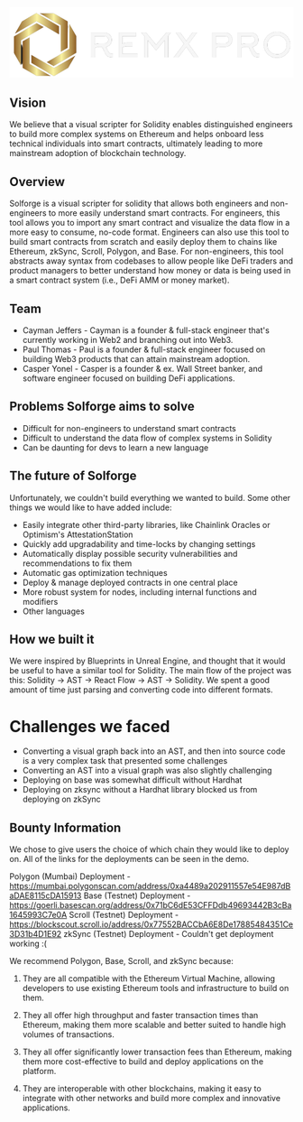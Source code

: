 ![Logo](./public/remx.png)

## Vision

We believe that a visual scripter for Solidity enables distinguished engineers to build more complex systems on Ethereum and helps onboard less technical individuals into smart contracts, ultimately leading to more mainstream adoption of blockchain technology.

## Overview

Solforge is a visual scripter for solidity that allows both engineers and non-engineers to more easily understand smart contracts. For engineers, this tool allows you to import any smart contract and visualize the data flow in a more easy to consume, no-code format. Engineers can also use this tool to build smart contracts from scratch and easily deploy them to chains like Ethereum, zkSync, Scroll, Polygon, and Base. For non-engineers, this tool abstracts away syntax from codebases to allow people like DeFi traders and product managers to better understand how money or data is being used in a smart contract system (i.e., DeFi AMM or money market).

## Team

- Cayman Jeffers - Cayman is a founder & full-stack engineer that's currently working in Web2 and branching out into Web3.
- Paul Thomas - Paul is a founder & full-stack engineer focused on building Web3 products that can attain mainstream adoption.
- Casper Yonel - Casper is a founder & ex. Wall Street banker, and software engineer focused on building DeFi applications.

## Problems Solforge aims to solve

- Difficult for non-engineers to understand smart contracts
- Difficult to understand the data flow of complex systems in Solidity
- Can be daunting for devs to learn a new language

## The future of Solforge

Unfortunately, we couldn't build everything we wanted to build. Some other things we would like to have added include:

- Easily integrate other third-party libraries, like Chainlink Oracles or Optimism's AttestationStation
- Quickly add upgradability and time-locks by changing settings
- Automatically display possible security vulnerabilities and recommendations to fix them
- Automatic gas optimization techniques
- Deploy & manage deployed contracts in one central place
- More robust system for nodes, including internal functions and modifiers
- Other languages

## How we built it

We were inspired by Blueprints in Unreal Engine, and thought that it would be useful to have a similar tool for Solidity. The main flow of the project was this: Solidity -> AST -> React Flow -> AST -> Solidity. We spent a good amount of time just parsing and converting code into different formats.

# Challenges we faced

- Converting a visual graph back into an AST, and then into source code is a very complex task that presented some challenges
- Converting an AST into a visual graph was also slightly challenging
- Deploying on base was somewhat difficult without Hardhat
- Deploying on zksync without a Hardhat library blocked us from deploying on zkSync

## Bounty Information

We chose to give users the choice of which chain they would like to deploy on. All of the links for the deployments can be seen in the demo.

Polygon (Mumbai) Deployment - https://mumbai.polygonscan.com/address/0xa4489a202911557e54E987dBaDAE8115cDA15913
Base (Testnet) Deployment - https://goerli.basescan.org/address/0x71bC6dE53CFFDdb49693442B3cBa1645993C7e0A
Scroll (Testnet) Deployment - https://blockscout.scroll.io/address/0x77552BACCbA6E8De17885484351Ce3D31b4D1E92
zkSync (Testnet) Deployment - Couldn't get deployment working :(

We recommend Polygon, Base, Scroll, and zkSync because:

1. They are all compatible with the Ethereum Virtual Machine, allowing developers to use existing Ethereum tools and infrastructure to build on them.

2. They all offer high throughput and faster transaction times than Ethereum, making them more scalable and better suited to handle high volumes of transactions.

3. They all offer significantly lower transaction fees than Ethereum, making them more cost-effective to build and deploy applications on the platform.

4. They are interoperable with other blockchains, making it easy to integrate with other networks and build more complex and innovative applications.
